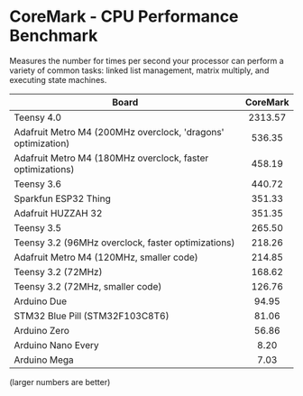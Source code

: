 # CoreMark - CPU Performance Benchmark

Measures the number for times per second your processor can perform a
variety of common tasks: linked list management, matrix multiply, and
executing state machines.

| Board                  | CoreMark |
| ---------------------- | :------: |
| Teensy 4.0             | 2313.57  |
| Adafruit Metro M4 (200MHz overclock, 'dragons' optimization) | 536.35   |
| Adafruit Metro M4 (180MHz overclock, faster optimizations) | 458.19   |
| Teensy 3.6             | 440.72   |
| Sparkfun ESP32 Thing   | 351.33   |
| Adafruit HUZZAH 32     | 351.35   |
| Teensy 3.5             | 265.50   |
| Teensy 3.2 (96MHz overclock, faster optimizations)            | 218.26   |
| Adafruit Metro M4 (120MHz, smaller code) | 214.85   |
| Teensy 3.2 (72MHz)            | 168.62   |
| Teensy 3.2 (72MHz, smaller code)            | 126.76   |
| Arduino Due            | 94.95    |
| STM32 Blue Pill (STM32F103C8T6) | 81.06 |
| Arduino Zero           | 56.86    |
| Arduino Nano Every     | 8.20     |
| Arduino Mega           | 7.03     |

(larger numbers are better)


